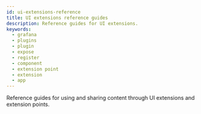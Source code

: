 ```yaml
---
id: ui-extensions-reference
title: UI extensions reference guides
description: Reference guides for UI extensions.
keywords:
  - grafana
  - plugins
  - plugin
  - expose
  - register
  - component
  - extension point
  - extension
  - app
---
```


Reference guides for using and sharing content through UI extensions and extension points.

<DocLinkList />
